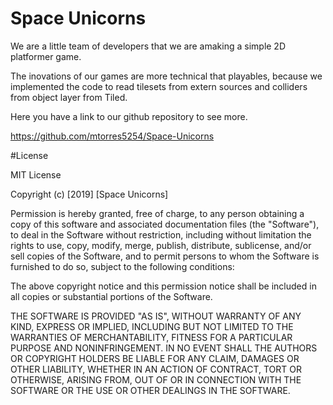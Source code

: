 # Space Unicorns
 
We are a little team of developers that we are amaking a simple 2D platformer game.

The inovations of our games are more technical that playables, because we implemented the code to read tilesets from extern sources and colliders from object layer from Tiled.

Here you have a link to our github repository to see more.

https://github.com/mtorres5254/Space-Unicorns


#License

MIT License

Copyright (c) [2019] [Space Unicorns]

Permission is hereby granted, free of charge, to any person obtaining a copy
of this software and associated documentation files (the "Software"), to deal
in the Software without restriction, including without limitation the rights
to use, copy, modify, merge, publish, distribute, sublicense, and/or sell
copies of the Software, and to permit persons to whom the Software is
furnished to do so, subject to the following conditions:

The above copyright notice and this permission notice shall be included in all
copies or substantial portions of the Software.

THE SOFTWARE IS PROVIDED "AS IS", WITHOUT WARRANTY OF ANY KIND, EXPRESS OR
IMPLIED, INCLUDING BUT NOT LIMITED TO THE WARRANTIES OF MERCHANTABILITY,
FITNESS FOR A PARTICULAR PURPOSE AND NONINFRINGEMENT. IN NO EVENT SHALL THE
AUTHORS OR COPYRIGHT HOLDERS BE LIABLE FOR ANY CLAIM, DAMAGES OR OTHER
LIABILITY, WHETHER IN AN ACTION OF CONTRACT, TORT OR OTHERWISE, ARISING FROM,
OUT OF OR IN CONNECTION WITH THE SOFTWARE OR THE USE OR OTHER DEALINGS IN THE
SOFTWARE.

